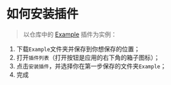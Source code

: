 # 如何安装插件

> 以仓库中的 [Example](https://github.com/leoding86/pixiv-omina/tree/master/plugin_example) 插件为实例：

1. 下载`Example`文件夹并保存到你想保存的位置；
2. 打开`插件列表`（打开按钮是应用的右下角的箱子图标）；
3. 点击`安装插件`，并选择你在第一步保存的文件夹`Example`；
4. 完成
